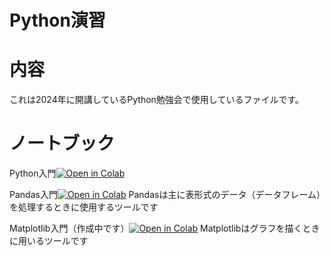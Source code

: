 # Python演習

# 内容
これは2024年に開講しているPython勉強会で使用しているファイルです。

# ノートブック
Python入門[![Open in Colab](https://colab.research.google.com/assets/colab-badge.svg)](https://colab.research.google.com/github/Satyosh/Python_Learning/blob/master/Python_nyumon.ipynb)

Pandas入門[![Open in Colab](https://colab.research.google.com/assets/colab-badge.svg)](https://colab.research.google.com/github/Satyosh/Python_Learning/blob/master/Pandas.ipynb)
Pandasは主に表形式のデータ（データフレーム）を処理するときに使用するツールです

Matplotlib入門（作成中です）[![Open in Colab](https://colab.research.google.com/assets/colab-badge.svg)](https://colab.research.google.com/github/Satyosh/Python_Learning/blob/master/matplotlib.ipynb)
Matplotlibはグラフを描くときに用いるツールです
